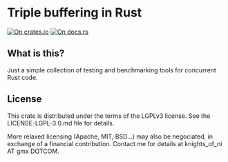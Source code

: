 # Triple buffering in Rust

[![On crates.io](https://img.shields.io/crates/v/triple_buffer.svg)](https://crates.io/crates/testbench)
[![On docs.rs](https://docs.rs/triple_buffer/badge.svg)](https://docs.rs/testbench/)

## What is this?

Just a simple collection of testing and benchmarking tools for concurrent Rust code.


## License

This crate is distributed under the terms of the LGPLv3 license. See the
LICENSE-LGPL-3.0.md file for details.

More relaxed licensing (Apache, MIT, BSD...) may also be negociated, in
exchange of a financial contribution. Contact me for details at 
knights_of_ni AT gmx DOTCOM.
